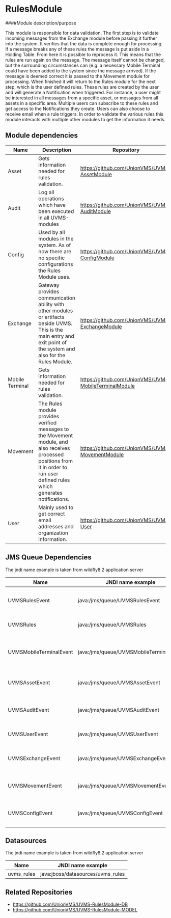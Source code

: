 # RulesModule

####Module description/purpose

This module is responsible for data validation. 
The first step is to validate incoming messages from the Exchange module before passing it further into the system. It verifies that the data is complete enough for processing. If a message breaks any of these rules the message is put aside in a Holding Table. From here it is possible to reprocess it. This means that the rules are run again on the message. The message itself cannot be changed, but the surrounding circumstances can (e.g. a necessary Mobile Terminal could have been added to the system since the message arrived). If the message is deemed correct it is passed to the Movement module for processing. When finished it will return to the Rules module for the next step, which is the user defined rules. These rules are created by the user and will generate a Notification when triggered. For instance, a user might be interested in all messages from a specific asset, or messages from all assets in a specific area. Multiple users can subscribe to these rules and get access to the Notifications they create. Users can also choose to receive email when a rule triggers.
In order to validate the various rules this module interacts with multiple other modules to get the information it needs.

## Module dependencies

|Name           |Description                                                                                             |Repository                                           |
|---------------|--------------------------------------------------------------------------------------------------------|-----------------------------------------------------|
|Asset          |Gets information needed for rules validation.                                                           |https://github.com/UnionVMS/UVMS-AssetModule         |
|Audit          |Log all operations which have been executed in all UVMS-modules                                         |https://github.com/UnionVMS/UVMS-AuditModule         |
|Config         |Used by all modules in the system. As of now there are no specific configurations the Rules Module uses.|https://github.com/UnionVMS/UVMS-ConfigModule        |
|Exchange       |Gateway provides communication ability with other modules or artifacts beside UVMS. This is the main entry and exit point of the system and also for the Rules Module.|https://github.com/UnionVMS/UVMS-ExchangeModule|
|Mobile Terminal|Gets information needed for rules validation.                                                           |https://github.com/UnionVMS/UVMS-MobileTerminalModule|
|Movement       |The Rules module provides verified messages to the Movement module, and also receives processed positions from it in order to run user defined rules which generates notifications.|https://github.com/UnionVMS/UVMS-MovementModule|
|User           |Mainly used to get correct email addresses and organization information.                                |https://github.com/UnionVMS/UVMS-User                |

## JMS Queue Dependencies
The jndi name example is taken from wildfly8.2 application server

|Name                   |JNDI name example                      |Description                                   |
|-----------------------|---------------------------------------|----------------------------------------------|
|UVMSRulesEvent         |java:/jms/queue/UVMSRulesEvent         |Request queue to Rules service module         |
|UVMSRules              |java:/jms/queue/UVMSRules              |Response queue to Rules module                |
|UVMSMobileTerminalEvent|java:/jms/queue/UVMSMobileTerminalEvent|Request queue to MobileTerminal service module|
|UVMSAssetEvent         |java:/jms/queue/UVMSAssetEvent         |Request queue to Asset service module         |
|UVMSAuditEvent         |java:/jms/queue/UVMSAuditEvent         |Request queue to Audit service module         |
|UVMSUserEvent          |java:/jms/queue/UVMSUserEvent          |Request queue to User service module          |
|UVMSExchangeEvent      |java:/jms/queue/UVMSExchangeEvent      |Request queue to Exchange service module      |
|UVMSMovementEvent      |java:/jms/queue/UVMSMovementEvent      |Request queue to Movement service module      |
|UVMSConfigEvent        |java:/jms/queue/UVMSConfigEvent        |Request queue to Config service module        |

## Datasources
The jndi name example is taken from wildfly8.2 application server

|Name      |JNDI name example                |
|----------|---------------------------------|
|uvms_rules|java:jboss/datasources/uvms_rules|

## Related Repositories

* https://github.com/UnionVMS/UVMS-RulesModule-DB
* https://github.com/UnionVMS/UVMS-RulesModule-MODEL
